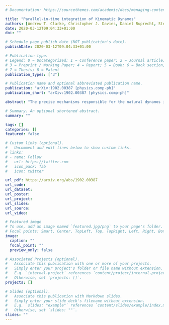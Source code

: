 ```yaml
---
# Documentation: https://sourcethemes.com/academic/docs/managing-content/

title: "Parallel-in-time integration of Kinematic Dynamos"
authors: [Andrew T. Clarke, Christopher J. Davies, Daniel Ruprecht, Steven M. Tobias]
date: 2020-03-12T09:04:33+01:00
doi: ""

# Schedule page publish date (NOT publication's date).
publishDate: 2020-03-12T09:04:33+01:00

# Publication type.
# Legend: 0 = Uncategorized; 1 = Conference paper; 2 = Journal article;
# 3 = Preprint / Working Paper; 4 = Report; 5 = Book; 6 = Book section;
# 7 = Thesis; 8 = Patent
publication_types: ["3"]

# Publication name and optional abbreviated publication name.
publication: "arXiv:1902.00387 [physics.comp-ph]"
publication_short: "arXiv:1902.00387 [physics.comp-ph]"

abstract: "The precise mechanisms responsible for the natural dynamos in the Earth and Sun are still not fully understood. Numerical simulations of natural dynamos are extremely computationally intensive, and are carried out in parameter regimes many orders of magnitude away from real conditions. Parallelization in space is a common strategy to speed up simulations on high performance computers, but eventually hits a scaling limit. Additional directions of parallelization are desirable to utilise the high number of processor cores now available. Parallel-in-time methods can deliver speed up in addition to that offered by spatial partitioning but have not yet been applied to dynamo simulations. This paper investigates the feasibility of using the parallel-in-time algorithm Parareal to speed up initial value problem simulations of the kinematic dynamo, using the open source Dedalus spectral solver. Both the time independent Roberts and time dependent Galloway-Proctor 2.5D dynamos are investigated over a range of magnetic Reynolds numbers. Speed ups beyond those possible from spatial parallelization are found in both cases. Results for the Galloway-Proctor flow are promising, with Parareal efficiency found to be close to 0.3. Roberts flow results are less efficient, but Parareal still shows some speed up over spatial parallelization alone. Parallel in space and time speed ups of ∼300 were found for 1600 cores for the Galloway-Proctor flow, with total parallel efficiency of ∼0.16."

# Summary. An optional shortened abstract.
summary: ""

tags: []
categories: []
featured: false

# Custom links (optional).
#   Uncomment and edit lines below to show custom links.
# links:
# - name: Follow
#   url: https://twitter.com
#   icon_pack: fab
#   icon: twitter

url_pdf: https://arxiv.org/abs/1902.00387
url_code:
url_dataset:
url_poster:
url_project:
url_slides:
url_source:
url_video:

# Featured image
# To use, add an image named `featured.jpg/png` to your page's folder. 
# Focal points: Smart, Center, TopLeft, Top, TopRight, Left, Right, BottomLeft, Bottom, BottomRight.
image:
  caption: ""
  focal_point: ""
  preview_only: false

# Associated Projects (optional).
#   Associate this publication with one or more of your projects.
#   Simply enter your project's folder or file name without extension.
#   E.g. `internal-project` references `content/project/internal-project/index.md`.
#   Otherwise, set `projects: []`.
projects: []

# Slides (optional).
#   Associate this publication with Markdown slides.
#   Simply enter your slide deck's filename without extension.
#   E.g. `slides: "example"` references `content/slides/example/index.md`.
#   Otherwise, set `slides: ""`.
slides: ""
---
```


